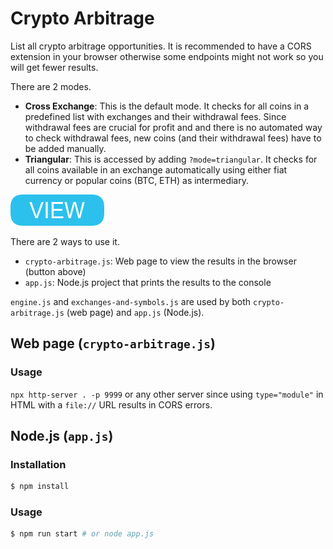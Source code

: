 # Crypto Arbitrage

List all crypto arbitrage opportunities. It is recommended to have a CORS extension in your browser otherwise some endpoints might not work so you will get fewer results.

There are 2 modes.

* **Cross Exchange**: This is the default mode. It checks for all coins in a predefined list with exchanges and their withdrawal fees. Since withdrawal fees are crucial for profit and and there is no automated way to check withdrawal fees, new coins (and their withdrawal fees) have to be added manually.
* **Triangular**: This is accessed by adding `?mode=triangular`. It checks for all coins available in an exchange automatically using either fiat currency or popular coins (BTC, ETH) as intermediary.

[![button](view.png)](https://berkerol.github.io/crypto-arbitrage/crypto-arbitrage.html)

There are 2 ways to use it.

* `crypto-arbitrage.js`: Web page to view the results in the browser (button above)
* `app.js`: Node.js project that prints the results to the console

`engine.js` and `exchanges-and-symbols.js` are used by both `crypto-arbitrage.js` (web page) and `app.js` (Node.js).

## Web page (`crypto-arbitrage.js`)

### Usage

`npx http-server . -p 9999` or any other server since using `type="module"` in HTML with a `file://` URL results in CORS errors.

## Node.js (`app.js`)

### Installation

```sh
$ npm install
```

### Usage

```sh
$ npm run start # or node app.js
```

